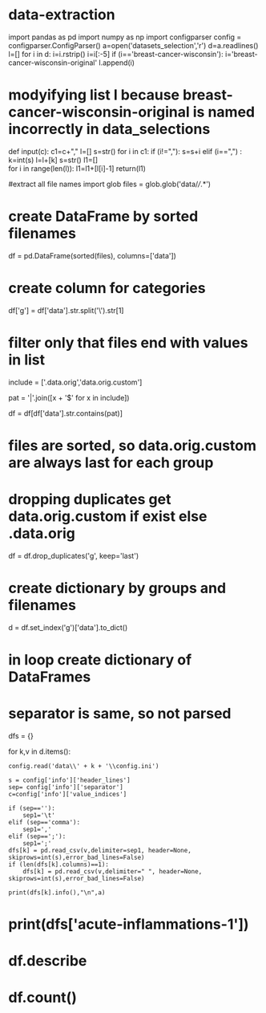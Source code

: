 # data-extraction
import pandas as pd 
import numpy as np
import configparser
config = configparser.ConfigParser()
a=open('datasets_selection','r')
d=a.readlines()
l=[]
for i in d:
    i=i.rstrip()
    i=i[:-5]
    if (i=='breast-cancer-wisconsin'):
        i='breast-cancer-wisconsin-original'
    l.append(i)
   
   
# modyifying list l because breast-cancer-wisconsin-original is named incorrectly in data_selections    

def input(c):
    c1=c+","
    l=[]
    s=str()
    for i in c1:
        if (i!=","):
            s=s+i
        elif (i==",") :
            k=int(s)
            l=l+[k]
            s=str()
    l1=[]  
    for i in range(len(l)):
        l1=l1+[l[i]-1]
    return(l1) 
   
   
   #extract all file names
import glob
files = glob.glob('data/*/*.*')

# create DataFrame by sorted filenames

df = pd.DataFrame(sorted(files), columns=['data'])

# create column for categories

df['g'] = df['data'].str.split('\\').str[1]
# filter only that files end with values in list

include = ['.data.orig','data.orig.custom']

pat = '|'.join([x + '$' for x in include])

df = df[df['data'].str.contains(pat)]
# files are sorted, so data.orig.custom are always last for each group

# dropping duplicates get data.orig.custom if exist else .data.orig

df = df.drop_duplicates('g', keep='last')
 
# create dictionary by groups and filenames

d = df.set_index('g')['data'].to_dict()
# in loop create dictionary of DataFrames

# separator is same, so not parsed

dfs = {}

for k,v in d.items():

    config.read('data\\' + k + '\\config.ini')

    s = config['info']['header_lines']
    sep= config['info']['separator']
    c=config['info']['value_indices']
        
    if (sep==''):
        sep1='\t'
    elif (sep=='comma'):
        sep1=','
    elif (sep==';'):
        sep1=';'    
    dfs[k] = pd.read_csv(v,delimiter=sep1, header=None, skiprows=int(s),error_bad_lines=False)
    if (len(dfs[k].columns)==1):
        dfs[k] = pd.read_csv(v,delimiter=" ", header=None, skiprows=int(s),error_bad_lines=False)
    
    print(dfs[k].info(),"\n",a)

# print(dfs['acute-inflammations-1'])

# df.describe

# df.count()
